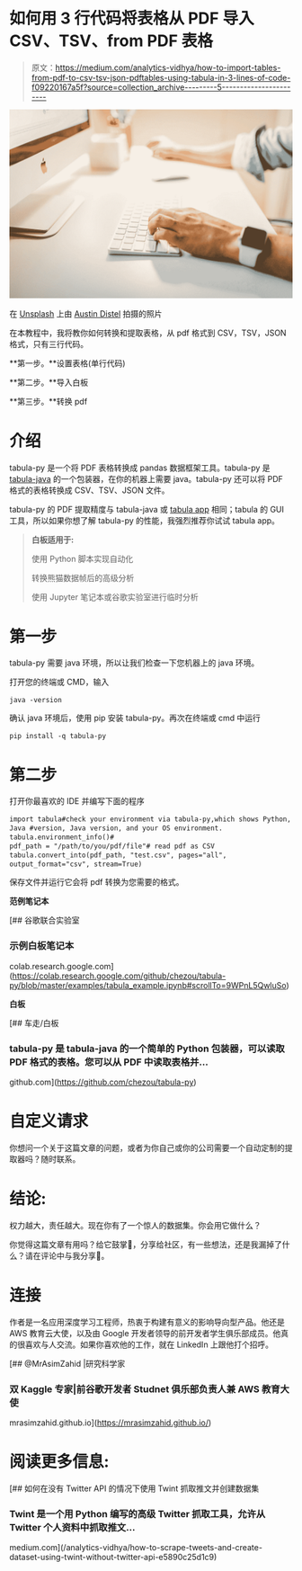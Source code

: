 # 如何用 3 行代码将表格从 PDF 导入 CSV、TSV、from PDF 表格

> 原文：<https://medium.com/analytics-vidhya/how-to-import-tables-from-pdf-to-csv-tsv-json-pdftables-using-tabula-in-3-lines-of-code-f09220167a5f?source=collection_archive---------5----------------------->

![](img/cd76affecec9a2a3b80c0198ad136b34.png)

在 [Unsplash](https://unsplash.com?utm_source=medium&utm_medium=referral) 上由 [Austin Distel](https://unsplash.com/@austindistel?utm_source=medium&utm_medium=referral) 拍摄的照片

在本教程中，我将教你如何转换和提取表格，从 pdf 格式到 CSV，TSV，JSON 格式，只有三行代码。

**第一步。**设置表格(单行代码)

**第二步。**导入白板

**第三步。**转换 pdf

# 介绍

tabula-py 是一个将 PDF 表格转换成 pandas 数据框架工具。tabula-py 是 [tabula-java](https://github.com/tabulapdf/tabula-java) 的一个包装器，在你的机器上需要 java。tabula-py 还可以将 PDF 格式的表格转换成 CSV、TSV、JSON 文件。

tabula-py 的 PDF 提取精度与 tabula-java 或 [tabula app](https://tabula.technology/) 相同；tabula 的 GUI 工具，所以如果你想了解 tabula-py 的性能，我强烈推荐你试试 tabula app。

> **白板适用于:**
> 
> 使用 Python 脚本实现自动化
> 
> 转换熊猫数据帧后的高级分析
> 
> 使用 Jupyter 笔记本或谷歌实验室进行临时分析

# **第一步**

tabula-py 需要 java 环境，所以让我们检查一下您机器上的 java 环境。

打开您的终端或 CMD，输入

```
java -version
```

确认 java 环境后，使用 pip 安装 tabula-py。再次在终端或 cmd 中运行

```
pip install -q tabula-py
```

# **第二步**

打开你最喜欢的 IDE 并编写下面的程序

```
import tabula#check your environment via tabula-py,which shows Python, Java #version, Java version, and your OS environment.
tabula.environment_info()#
pdf_path = "/path/to/you/pdf/file"# read pdf as CSV
tabula.convert_into(pdf_path, "test.csv", pages="all", output_format="csv", stream=True)
```

保存文件并运行它会将 pdf 转换为您需要的格式。

**范例笔记本**

[](https://colab.research.google.com/github/chezou/tabula-py/blob/master/examples/tabula_example.ipynb#scrollTo=9WPnL5QwluSo) [## 谷歌联合实验室

### 示例白板笔记本

colab.research.google.com](https://colab.research.google.com/github/chezou/tabula-py/blob/master/examples/tabula_example.ipynb#scrollTo=9WPnL5QwluSo) 

**白板**

[](https://github.com/chezou/tabula-py) [## 车走/白板

### tabula-py 是 tabula-java 的一个简单的 Python 包装器，可以读取 PDF 格式的表格。您可以从 PDF 中读取表格并…

github.com](https://github.com/chezou/tabula-py) 

# 自定义请求

你想问一个关于这篇文章的问题，或者为你自己或你的公司需要一个自动定制的提取器吗？随时联系。

# 结论:

权力越大，责任越大。现在你有了一个惊人的数据集。你会用它做什么？

你觉得这篇文章有用吗？给它鼓掌👏，分享给社区，有一些想法，还是我漏掉了什么？请在评论中与我分享📝。

# **连接**

作者是一名应用深度学习工程师，热衷于构建有意义的影响导向型产品。他还是 AWS 教育云大使，以及由 Google 开发者领导的前开发者学生俱乐部成员。他真的很喜欢与人交流。如果你喜欢他的工作，就在 LinkedIn 上跟他打个招呼。

[](https://mrasimzahid.github.io/) [## @MrAsimZahid |研究科学家

### 双 Kaggle 专家|前谷歌开发者 Studnet 俱乐部负责人兼 AWS 教育大使

mrasimzahid.github.io](https://mrasimzahid.github.io/) 

# 阅读更多信息:

[](/analytics-vidhya/how-to-scrape-tweets-and-create-dataset-using-twint-without-twitter-api-e5890c25d1c9) [## 如何在没有 Twitter API 的情况下使用 Twint 抓取推文并创建数据集

### Twint 是一个用 Python 编写的高级 Twitter 抓取工具，允许从 Twitter 个人资料中抓取推文…

medium.com](/analytics-vidhya/how-to-scrape-tweets-and-create-dataset-using-twint-without-twitter-api-e5890c25d1c9)